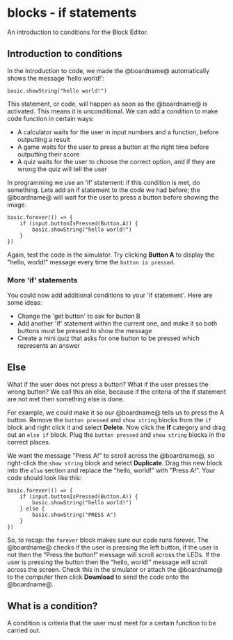 # blocks - if statements

An introduction to conditions for the Block Editor.

## Introduction to conditions

In the introduction to code, we made the @boardname@ automatically shows the message ‘hello world!’:

```blocks
basic.showString("hello world!")
```

This statement, or code, will happen as soon as the @boardname@ is activated. This means it is unconditional. We can add a condition to make code function in certain ways:

* A calculator waits for the user in input numbers and a function, before outputting a result
* A game waits for the user to press a button at the right time before outputting their score
* A quiz waits for the user to choose the correct option, and if they are wrong the quiz will tell the user

In programming we use an ‘if’ statement: if this condition is met, do something. Lets add an if statement to the code we had before; the @boardname@ will wait for the user to press a button before showing the image.

```blocks
basic.forever(() => {
    if (input.buttonIsPressed(Button.A)) {
        basic.showString("hello world!")
    }
})
```

Again, test the code in the simulator. Try clicking **Button A** to display the "hello, world!" message every time the `button is pressed`.

### More 'if' statements

You could now add additional conditions to your 'if statement'. Here are some ideas:

* Change the 'get button' to ask for button B
* Add another 'if' statement within the current one, and make it so both buttons must be pressed to show the message
* Create a mini quiz that asks for one button to be pressed which represents an answer

## Else

What if the user does not press a button? What if the user presses the wrong button? We call this an else, because if the criteria of the if statement are not met then something else is done.

For example, we could make it so our @boardname@ tells us to press the A button. Remove the `button pressed` and `show string` blocks from the `if` block and right click it and select **Delete**. Now click the **If** category and drag out an `else if` block. Plug the `button pressed` and `show string` blocks in the correct places.

We want the message "Press A!" to scroll across the @boardname@, so right-click the `show string` block and select **Duplicate**. Drag this new block into the `else` section and replace the “hello, world!” with "Press A!". Your code should look like this:

```blocks
basic.forever(() => {
    if (input.buttonIsPressed(Button.A)) {
        basic.showString("hello world!")
    } else {
        basic.showString("PRESS A")        
    }
})
```

So, to recap: the `forever` block makes sure our code runs forever. The @boardname@ checks if the user is pressing the left button, if the user is not then the “Press the button!” message will scroll across the LEDs. If the user is pressing the button then the “hello, world!” message will scroll across the screen. Check this in the simulator or attach the @boardname@ to the computer then click **Download** to send the code onto the @boardname@.

## What is a condition?

A condition is criteria that the user must meet for a certain function to be carried out.

